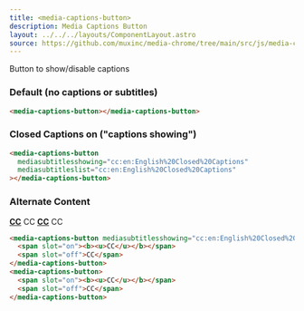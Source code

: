 ```yaml
---
title: <media-captions-button>
description: Media Captions Button
layout: ../../../layouts/ComponentLayout.astro
source: https://github.com/muxinc/media-chrome/tree/main/src/js/media-captions-button.js
---
```


Button to show/disable captions

<h3>Default (no captions or subtitles)</h3>

<media-captions-button></media-captions-button>

```html
<media-captions-button></media-captions-button>
```

<h3>Closed Captions on ("captions showing")</h3>

<media-captions-button
  mediasubtitlesshowing="cc:en:English%20Closed%20Captions"
  mediasubtitleslist="cc:en:English%20Closed%20Captions"></media-captions-button>

```html
<media-captions-button
  mediasubtitlesshowing="cc:en:English%20Closed%20Captions"
  mediasubtitleslist="cc:en:English%20Closed%20Captions"
></media-captions-button>

```

<h3>Alternate Content</h3>

<media-captions-button mediasubtitlesshowing="cc:en:English%20Closed%20Captions">
  <span slot="on"><b><u>CC</u></b></span>
  <span slot="off">CC</span>
</media-captions-button>
<media-captions-button>
  <span slot="on"><b><u>CC</u></b></span>
  <span slot="off">CC</span>
</media-captions-button>

```html
<media-captions-button mediasubtitlesshowing="cc:en:English%20Closed%20Captions">
  <span slot="on"><b><u>CC</u></b></span>
  <span slot="off">CC</span>
</media-captions-button>
<media-captions-button>
  <span slot="on"><b><u>CC</u></b></span>
  <span slot="off">CC</span>
</media-captions-button>
```
